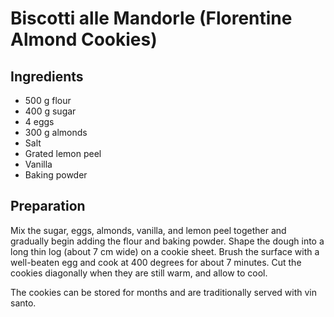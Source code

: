 # Biscotti alle Mandorle (Florentine Almond Cookies)

## Ingredients

* 500 g flour
* 400 g sugar
* 4 eggs
* 300 g almonds
* Salt
* Grated lemon peel
* Vanilla
* Baking powder

## Preparation

Mix the sugar, eggs, almonds, vanilla, and lemon peel together and gradually begin adding the flour and baking powder. Shape the dough into a long thin log (about 7 cm wide) on a cookie sheet. Brush the surface with a well-beaten egg and cook at 400 degrees for about 7 minutes. Cut the cookies diagonally when they are still warm, and allow to cool.

The cookies can be stored for months and are traditionally served with vin santo.